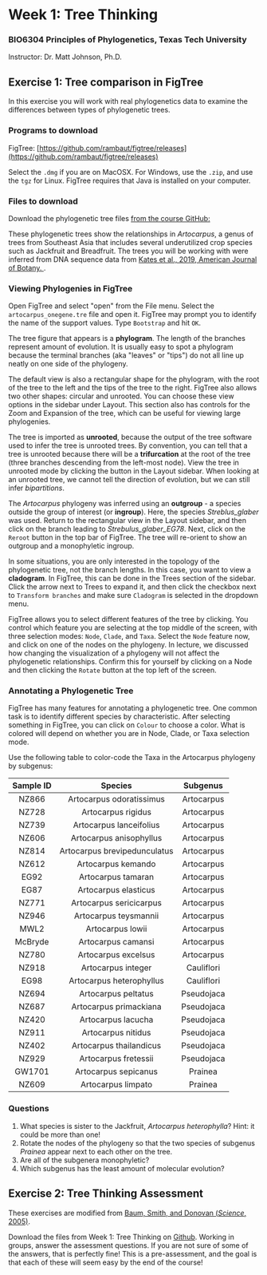 
# Week 1: Tree Thinking

### BIO6304 Principles of Phylogenetics, Texas Tech University
Instructor: Dr. Matt Johnson, Ph.D.



## Exercise 1: Tree comparison in FigTree

In this exercise you will work with real phylogenetics data to examine the differences between types of phylogenetic trees.

### Programs to download
FigTree: [https://github.com/rambaut/figtree/releases](https://github.com/rambaut/figtree/releases)

Select the `.dmg` if you are on MacOSX. For Windows, use the `.zip`, and use the `tgz` for Linux. FigTree requires that Java is installed on your computer.


### Files to download
Download the phylogenetic tree files [from the course GitHub:](https://github.com/mossmatters/BIOL6304/tree/master/Week1_TreeThinking)

These phylogenetic trees show the relationships in _Artocarpus_, a genus of trees from Southeast Asia that includes several underutilized crop species such as Jackfruit and Breadfruit. The trees you will be working with were inferred from DNA sequence data from [Kates et al., 2019, American Journal of Botany. ](https://datadryad.org/stash/dataset/doi:10.5061/dryad.r8q72).

### Viewing Phylogenies in FigTree

Open FigTree and select "open" from the File menu. Select the `artocarpus_onegene.tre` file and open it. FigTree may prompt you to identify the name of the support values. Type `Bootstrap` and hit `OK`. 

The tree figure that appears is a **phylogram**. The length of the branches represent amount of evolution. It is usually easy to spot a phylogram because the terminal branches (aka "leaves" or "tips") do not all line up neatly on one side of the phylogeny.

The default view is also a rectangular shape for the phylogram, with the root of the tree to the left and the tips of the tree to the right. FigTree also allows two other shapes: circular and unrooted. You can choose these view options in the sidebar under Layout. This section also has controls for the Zoom and Expansion of the tree, which can be useful for viewing large phylogenies.

The tree is imported as **unrooted**, because the output of the tree software used to infer the tree is unrooted trees. By convention, you can tell that a tree is unrooted because there will be a **trifurcation** at the root of the tree (three branches descending from the left-most node). View the tree in unrooted mode by clicking the button in the Layout sidebar. When looking at an unrooted tree, we cannot tell the direction of evolution, but we can still infer *bipartitions*.

The _Artocarpus_ phylogeny was inferred using an **outgroup** - a species outside the group of interest (or **ingroup**). Here, the species _Streblus_glaber_ was used. Return to the rectangular view in the Layout sidebar, and then click on the branch leading to _Strebulus_glaber_EG78_. Next, click on the `Reroot` button in the top bar of FigTree. The tree will re-orient to show an outgroup and a monophyletic ingroup.

In some situations, you are only interested in the topology of the phylogenetic tree, not the branch lengths. In this case, you want to view a **cladogram**. In FigTree, this can be done in the Trees section of the sidebar. Click the arrow next to Trees to expand it, and then click the checkbox next to `Transform branches` and make sure `Cladogram` is selected in the dropdown menu.

FigTree allows you to select different features of the tree by clicking. You control which feature you are selecting at the top middle of the screen, with three selection modes: `Node`, `Clade`, and `Taxa`. Select the `Node` feature now, and click on one of the nodes on the phylogeny. In lecture, we discussed how changing the visualization of a phylogeny will not affect the phylogenetic relationships. Confirm this for yourself by clicking on a Node and then clicking the `Rotate` button at the top left of the screen. 


### Annotating a Phylogenetic Tree

FigTree has many features for annotating a phylogenetic tree. One common task is to identify different species by characteristic. After selecting something in FigTree, you can click on `Colour` to choose a color. What is colored will depend on whether you are in Node, Clade, or Taxa selection mode.

Use the following table to color-code the Taxa in the Artocarpus phylogeny by subgenus:

**Sample ID**|**Species**|**Subgenus**
:-----:|:-----:|:-----:
NZ866|Artocarpus odoratissimus|Artocarpus
NZ728|Artocarpus rigidus|Artocarpus
NZ739|Artocarpus lanceifolius|Artocarpus
NZ606|Artocarpus anisophyllus|Artocarpus
NZ814|Artocarpus brevipedunculatus|Artocarpus
NZ612|Artocarpus kemando|Artocarpus
EG92|Artocarpus tamaran|Artocarpus
EG87|Artocarpus elasticus|Artocarpus
NZ771|Artocarpus sericicarpus|Artocarpus
NZ946|Artocarpus teysmannii|Artocarpus
MWL2|Artocarpus lowii|Artocarpus
McBryde|Artocarpus camansi|Artocarpus
NZ780|Artocarpus excelsus|Artocarpus
NZ918|Artocarpus integer|Cauliflori
EG98|Artocarpus heterophyllus|Cauliflori
NZ694|Artocarpus peltatus|Pseudojaca
NZ687|Artocarpus primackiana|Pseudojaca
NZ420|Artocarpus lacucha|Pseudojaca
NZ911|Artocarpus nitidus|Pseudojaca
NZ402|Artocarpus thailandicus|Pseudojaca
NZ929|Artocarpus fretessii|Pseudojaca
GW1701|Artocarpus sepicanus|Prainea
NZ609|Artocarpus limpato|Prainea


### Questions 
1. What species is sister to the Jackfruit, _Artocarpus heterophylla_? Hint: it could be more than one!
1. Rotate the nodes of the phylogeny so that the two species of subgenus _Prainea_ appear next to each other on the tree.
1. Are all of the subgenera monophyletic?
2. Which subgenus has the least amount of molecular evolution?



## Exercise 2: Tree Thinking Assessment


These exercises are modified from [Baum, Smith, and Donovan (_Science_, 2005)](https://science.sciencemag.org/content/310/5750/979).

Download the files from Week 1: Tree Thinking on [Github](github.com/mossmatters/BIOL6304). Working in groups, answer the assessment questions. If you are not sure of some of the answers, that is perfectly fine! This is a pre-assessment, and the goal is that each of these will seem easy by the end of the course!